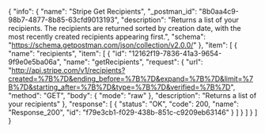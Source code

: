 {
  "info": {
    "name": "Stripe Get Recipients",
    "_postman_id": "8b0aa4c9-98b7-4877-8b85-63cfd9013193",
    "description": "Returns a list of your recipients. The recipients are returned sorted by creation date, with the most recently created recipients appearing first.",
    "schema": "https://schema.getpostman.com/json/collection/v2.0.0/"
  },
  "item": [
    {
      "name": "recipients",
      "item": [
        {
          "id": "12162f19-7836-41a3-9654-9f9e0e5ba06a",
          "name": "getRecipients",
          "request": {
            "url": "http://api.stripe.com/v1/recipients?created=%7B%7D&ending_before=%7B%7D&expand=%7B%7D&limit=%7B%7D&starting_after=%7B%7D&type=%7B%7D&verified=%7B%7D",
            "method": "GET",
            "body": {
              "mode": "raw"
            },
            "description": "Returns a list of your recipients"
          },
          "response": [
            {
              "status": "OK",
              "code": 200,
              "name": "Response_200",
              "id": "f79e3cb1-f029-438b-851c-c9209eb63146"
            }
          ]
        }
      ]
    }
  ]
}